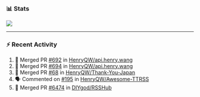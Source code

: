 ### :bar_chart: Stats

<a href="#">
  <img align="center" src="https://github-readme-stats.vercel.app/api?username=henryqw&count_private=true&show_icons=true" />
</a>
<!-- <a href="#">
  <img align="center" src="https://github-readme-stats-git-master.henryqw.vercel.app/api/top-langs/?username=HenryQW&layout=compact" />
</a> -->

---

### :zap: Recent Activity

<!--START_SECTION:activity-->

1. 🎉 Merged PR [#692](https://github.com/HenryQW/api.henry.wang/pull/692) in [HenryQW/api.henry.wang](https://github.com/HenryQW/api.henry.wang)
2. 🎉 Merged PR [#694](https://github.com/HenryQW/api.henry.wang/pull/694) in [HenryQW/api.henry.wang](https://github.com/HenryQW/api.henry.wang)
3. 🎉 Merged PR [#68](https://github.com/HenryQW/Thank-You-Japan/pull/68) in [HenryQW/Thank-You-Japan](https://github.com/HenryQW/Thank-You-Japan)
4. 🗣 Commented on [#195](https://github.com/HenryQW/Awesome-TTRSS/issues/195) in [HenryQW/Awesome-TTRSS](https://github.com/HenryQW/Awesome-TTRSS)
5. 🎉 Merged PR [#6474](https://github.com/DIYgod/RSSHub/pull/6474) in [DIYgod/RSSHub](https://github.com/DIYgod/RSSHub)
<!--END_SECTION:activity-->
